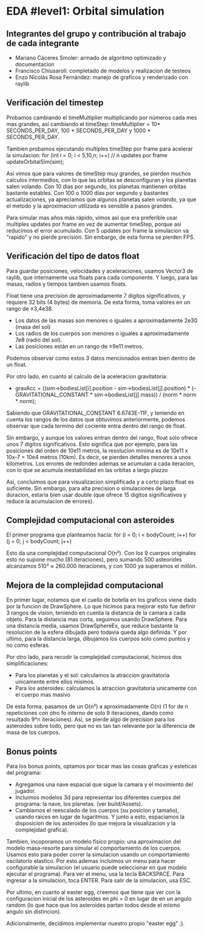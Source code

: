 # EDA #level1: Orbital simulation

## Integrantes del grupo y contribución al trabajo de cada integrante

* Mariano Cáceres Smoler: armado de algoritmo optimizado y documentacion
* Francisco Chiusaroli: completado de modelos y realizacion de testeos
* Enzo Nicolás Rosa Fernández: manejo de graficos y renderizado con raylib

## Verificación del timestep

Probamos cambiando el timeMultiplier multiplicando por números cada mes mas grandes, así cambiando el timeStep: timeMultiplier = 10* SECONDS_PER_DAY, 100 * SECONDS_PER_DAY y 1000 * SECONDS_PER_DAY.

Tambien probamos ejecutando multiples timeStep por frame para acelerar la simulacion:
for (int i = 0; i < 5,10,n; i++) // n  updates por frame
    updateOrbitalSim(sim);

Asi vimos que para valores de timeStep muy grandes, se pierden muchos calculos intermedios, con lo que las orbitas se desconfiguran y los planetas salen volando.
Con 10 dias por segundo, los planetas mantienen orbitas bastante estables. Con 100 o 1000 días por segundo y bastantes actualizaciones, ya apreciamos que algunos planetas salen volando, ya que el metodo y la aproximacion utilizada es sensible a pasos grandes.

Para simular mas años más rápido, vimos asi que era preferible usar multiples updates por frame en vez de aumentar timeStep, porque asi reducimos 
el error acumulado. Con 5 updates por frame la simulacion va "rapido" y no pierde precisión. Sin embargo, de esta forma se pierden FPS.

## Verificación del tipo de datos float

Para guardar posiciones, velocidades y aceleraciones, usamos Vector3 de raylib, que internamente usa floats para cada componente. Y luego, para las masas, radios y tiempos tambien usamos floats.

Float tiene una precision de aproximadamente 7 digitos significativos, y requiere 32 bits (4 bytes) de memoria. De esta forma, toma valores en un rango de ±3,4e38.

- Los datos de las masas son menores o iguales a aproximadamente 2e30 (masa del sol)
- Los radios de los cuerpos son menores o iguales a aproximadamente 7e8 (radio del sol).
- Las posiciones están en un rango de ±9e11 metros. 

Podemos observar como estos 3 datos mencionados entran bien dentro de un float.

Por otro lado, en cuanto al calculo de la aceleracion gravitatoria:

- gravAcc = ((sim->bodiesList[i].position - sim->bodiesList[j].position) * (-GRAVITATIONAL_CONSTANT * sim->bodiesList[j].mass)) / (norm * norm * norm);

Sabiendo que GRAVITATIONAL_CONSTANT 6.6743E-11F, y teniendo en cuenta los rangos de los datos que obtuvimos anteriormente, podemos observar que cada termino del cociente entra dentro del rango de float.

Sin embargo, y aunque los valores entran dentro del rango, float solo ofrece unos 7 digitos significativos. Esto significa que por ejemplo, para las posiciones del orden de 10e11 metros, la resolucion minima es de 10e11 x 10x-7 = 10e4 metros (10km). Es decir, se pierden detalles menores a unos kilometros. Los errores de redondeo ademas se acumulan a cada iteracion, con lo que se acumula inestabilidad en las orbitas a largo plazzo

Asi, concluimos que para visualizacion simplificada y a corto plazo float es suficiente. Sin embargo, para alta precision o simulaciones de larga duracion, estaría bien usar double (que ofrece 15 digitos significativos y reduce la acumulacion de errores).

## Complejidad computacional con asteroides

El primer programa que planteamos hacía:
for (i = 0; i < bodyCount; i++)
    for (j = 0; j < bodyCount; j++)

Esto da una complejidad computacional O(n²).
Con los 9 cuerpos originales esto no supone mucho (81 iteraciones), pero sumando 500 asteorides alcanzamos 510² ≈ 260.000 iteraciones,
y con 1000 ya superamos el millón.

## Mejora de la complejidad computacional

En primer lugar, notamos que el cuello de botella en los graficos viene dado por la funcion de DrawSphere. Lo que hicimos para mejorar esto fue definir 3 rangos de vision, teniendo en cuenta la distancia de la camara a cada objeto. Para la distancia mas corta, seguimos usando DrawSphere. Para una distancia media, usamos 
DrawSphereEx, que reduce bastante la resolucion de la esfera dibujada pero todavia queda algo definida. Y por ultimo, para la distancia larga, dibujamos los cuerpos solo como puntos y no como esferas.

Por otro lado, para recudir la complejidad computacional, hicimos dos simplificaciones:
- Para los planetas y el sol: calculamos la atraccion gravitatoria unicamente entre ellos mismos.
- Para los asteroides: calculamos la atraccion gravitatoria unicamente con el cuerpo mas masivo

De esta forma, pasamos de un O(n²) a aproximadamente O(n) (1 for de n repeticiones con otro fo interno de solo 9 iteraciones, dando como resultado 9*n iteraciones). Asi, se pierde algo de precision para los asteroides sobre todo, pero que no es tan tan relevante por la diferencia de masa de los cuerpos.

## Bonus points
Para los bonus points, optamos por tocar mas las cosas graficas y esteticas del programa:
- Agregamos una nave espacial que sigue la camara y el movimiento del jugador.
- Incluimos modelos 3d para representar los diferentes cuerpos del programa: la nave, los planetas. (ver build/Assets).
- Cambiamos el reescalado de los cuerpos (su posicion y tamaño), usando raices en lugar de lugaritmos. Y junto a esto, espaciamos la disposicion de los asteroides (lo que mejora la visualizacion y la complejidad grafica).

Tambien, incoporamos un modelo fisico propio: una aproximacion del modelo masa-resorte para simular el comportamiento de los cuerpos. Usamos esto para poder correr la simulacion usando un comportamiento oscilatorio elastico. Por esto ademas incluimos un menu para hacer configurable la simulacion (el usuario puede seleccionar en que modelo ejecutar el programa).
Para ver el menu, usa la tecla BACKSPACE. Para ingresar a la simulacion, toca ENTER. Para salir de la simulacion, usa ESC.

Por ultimo, en cuanto al easter egg, creemos que tiene que ver con la configuracion inicial de los asteroides en phi = 0 en lugar de en un angulo random (lo que hace que los asteroides partan todos desde el mismo angulo sin distincion).

Adicionalmente, decidimos implementar nuestro propio "easter egg" ;).
